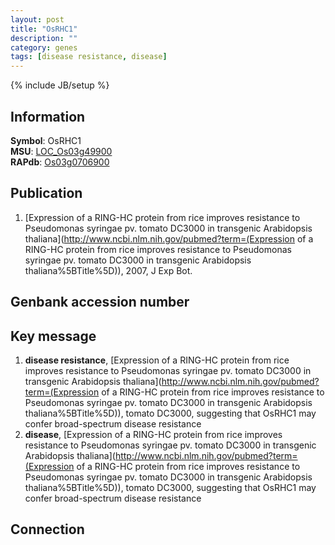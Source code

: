 ```yaml
---
layout: post
title: "OsRHC1"
description: ""
category: genes
tags: [disease resistance, disease]
---
```

{% include JB/setup %}

## Information
__Symbol__: OsRHC1  
__MSU__: [LOC_Os03g49900](http://rice.plantbiology.msu.edu/cgi-bin/ORF_infopage.cgi?orf=LOC_Os03g49900)  
__RAPdb__: [Os03g0706900](http://rapdb.dna.affrc.go.jp/viewer/gbrowse_details/irgsp1?name=Os03g0706900)  

## Publication
1. [Expression of a RING-HC protein from rice improves resistance to Pseudomonas syringae pv. tomato DC3000 in transgenic Arabidopsis thaliana](http://www.ncbi.nlm.nih.gov/pubmed?term=(Expression of a RING-HC protein from rice improves resistance to Pseudomonas syringae pv. tomato DC3000 in transgenic Arabidopsis thaliana%5BTitle%5D)), 2007, J Exp Bot.

## Genbank accession number

## Key message
1. __disease resistance__, [Expression of a RING-HC protein from rice improves resistance to Pseudomonas syringae pv. tomato DC3000 in transgenic Arabidopsis thaliana](http://www.ncbi.nlm.nih.gov/pubmed?term=(Expression of a RING-HC protein from rice improves resistance to Pseudomonas syringae pv. tomato DC3000 in transgenic Arabidopsis thaliana%5BTitle%5D)),  tomato DC3000, suggesting that OsRHC1 may confer broad-spectrum disease resistance
2. __disease__, [Expression of a RING-HC protein from rice improves resistance to Pseudomonas syringae pv. tomato DC3000 in transgenic Arabidopsis thaliana](http://www.ncbi.nlm.nih.gov/pubmed?term=(Expression of a RING-HC protein from rice improves resistance to Pseudomonas syringae pv. tomato DC3000 in transgenic Arabidopsis thaliana%5BTitle%5D)),  tomato DC3000, suggesting that OsRHC1 may confer broad-spectrum disease resistance

## Connection


